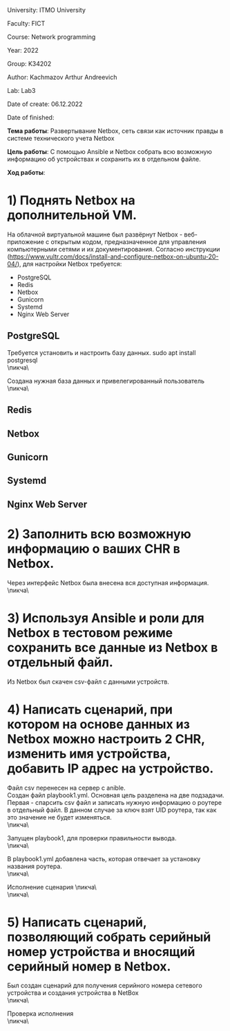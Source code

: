 University: ITMO University

Faculty: FICT

Course: Network programming

Year: 2022

Group: K34202

Author: Kachmazov Arthur Andreevich

Lab: Lab3

Date of create: 06.12.2022

Date of finished:

**Тема работы**: Развертывание Netbox, сеть связи как источник правды в системе технического учета Netbox

**Цель работы**: С помощью Ansible и Netbox собрать всю возможную информацию об устройствах и сохранить их в отдельном файле.

**Ход работы**:
# 1) Поднять Netbox на дополнительной VM.  
  На облачной виртуальной машине был развёрнут Netbox - веб-приложение с открытым кодом, предназначенное для управления компьютерными сетями и их документирования.
  Согласно инструкции (https://www.vultr.com/docs/install-and-configure-netbox-on-ubuntu-20-04/), для настройки Netbox требуется:
  - PostgreSQL
  - Redis
  - Netbox
  - Gunicorn
  - Systemd
  - Nginx Web Server
  
  ## PostgreSQL
  Требуется установить и настроить базу данных.
  sudo apt install postgresql  
  \пикча\

  Создана нужная база данных и привелегированный пользователь  
  \пикча\

  ## Redis
  
  
  ## Netbox
  
  ## Gunicorn
  
  ## Systemd
  
  ## Nginx Web Server
  
# 2) Заполнить всю возможную информацию о ваших CHR в Netbox.
  Через интерфейс Netbox была внесена вся доступная информация.  
  \пикча\
  
# 3) Используя Ansible и роли для Netbox в тестовом режиме сохранить все данные из Netbox в отдельный файл.
  Из Netbox был скачен csv-файл с данными устройств.  
# 4) Написать сценарий, при котором на основе данных из Netbox можно настроить 2 CHR, изменить имя устройства, добавить IP адрес на устройство.
  Файл csv перенесен на сервер с anible.  
  Создан файл playbook1.yml. Основная цель разделена на две подзадачи. Первая - спарсить csv файл и записать нужную информацию о роутере в отдельный файл. В данном случае за ключ взят UID роутера, так как это значение не будет изменяться.  
  \пикча\
  
  Запущен playbook1, для проверки правильности вывода.  
  \пикча\
  
  В playbook1.yml добавлена часть, которая отвечает за установку названия роутера.  
  \пикча\
  
  Исполнение сценария
  \пикча\  
  \пикча\  
# 5) Написать сценарий, позволяющий собрать серийный номер устройства и вносящий серийный номер в Netbox.
  Был создан сценарий для получения серийного номера сетевого устройства и создания устройства в NetBox  
  \пикча\
  
  Проверка исполнения  
  \пикча\
